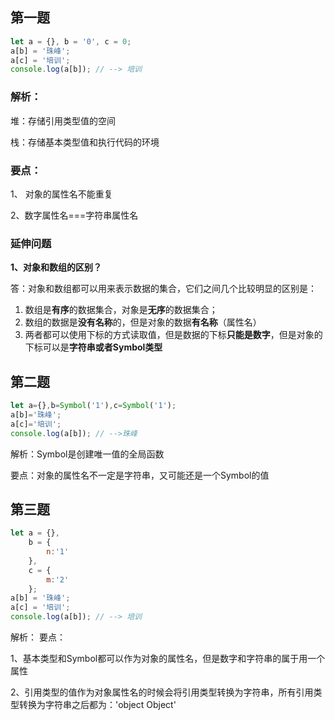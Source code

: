 ## 第一题
``` js
let a = {}, b = '0', c = 0;
a[b] = '珠峰';
a[c] = '培训';
console.log(a[b]); // --> 培训
```
### 解析：

堆：存储引用类型值的空间

栈：存储基本类型值和执行代码的环境

### 要点：

1、 对象的属性名不能重复

2、数字属性名===字符串属性名

### 延伸问题
**1、对象和数组的区别？**

答：对象和数组都可以用来表示数据的集合，它们之间几个比较明显的区别是：
1. 数组是**有序**的数据集合，对象是**无序**的数据集合；
2. 数组的数据是**没有名称**的，但是对象的数据**有名称**（属性名）
3. 两者都可以使用下标的方式读取值，但是数据的下标**只能是数字**，但是对象的下标可以是**字符串或者Symbol类型**

## 第二题
``` js
let a={},b=Symbol('1'),c=Symbol('1');
a[b]='珠峰';
a[c]='培训';
console.log(a[b]); // -->珠峰
```
解析：Symbol是创建唯一值的全局函数

要点：对象的属性名不一定是字符串，又可能还是一个Symbol的值

## 第三题
``` js
let a = {},
    b = {
        n:'1'
    },
    c = {
        m:'2'
    };
a[b] = '珠峰';
a[c] = '培训';
console.log(a[b]); // --> 培训
```
解析：
要点：

1、基本类型和Symbol都可以作为对象的属性名，但是数字和字符串的属于用一个属性

2、引用类型的值作为对象属性名的时候会将引用类型转换为字符串，所有引用类型转换为字符串之后都为：'object Object'